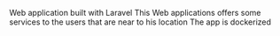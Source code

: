 Web application built with Laravel
This Web applications offers some services to the users that are near to his location 
The app is dockerized 
